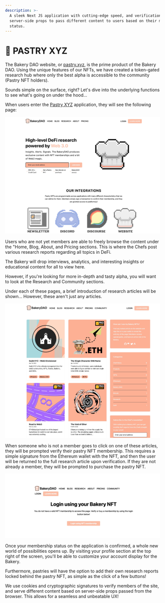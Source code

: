 ```yaml
---
description: >-
  A sleek Next JS application with cutting-edge speed, and verification using
  server-side props to pass different content to users based on their membership
  status.
---
```


# 🍰 PASTRY XYZ

The Bakery DAO website, or [pastry.xyz](https://pastry.xyz), is the prime product of the Bakery DAO. Using the unique features of our NFTs, we have created a token-gated research hub where only the best alpha is accessible to the community (Pastry NFT holders).

Sounds simple on the surface, right? Let's dive into the underlying functions to see what's going on under the hood...&#x20;

When users enter the [Pastry XYZ](https://pastry.xyz) application, they will see the following page:

![Pastry XYZ Homepage](../../.gitbook/assets/56D28D86-5FB0-41F7-A420-883DFF1E00F3.jpeg)

Users who are not yet members are able to freely browse the content under the "Home, Blog, About, and Pricing sections. This is where the Chefs post various research reports regarding all topics in DeFi.

The Bakery will drop interviews, analytics, and interesting insights or educational content for all to view here.

However, if you're looking for more in-depth and tasty alpha, you will want to look at the Research and Community sections.

Under each of these pages, a brief introduction of research articles will be shown... However, these aren't just any articles.

![Bakery Research Section](../../.gitbook/assets/9519CF86-D555-455C-8A33-E2E7CB09D4E1.jpeg)

When someone who is not a member goes to click on one of these articles, they will be prompted verify their pastry NFT membership. This requires a simple signature from the Ethereum wallet with the NFT, and then the user will be returned to the full research article upon verification. If they are not already a member, they will be prompted to purchase the pastry NFT.

![Bakery Non-Member Page](../../.gitbook/assets/1D7AACF0-A217-4084-8C34-550018BDEA9B.jpeg)

Once your membership status on the application is confirmed, a whole new world of possibilities opens up. By visiting your profile section at the top right of the screen, you'll be able to customize your account display for the Bakery.

Furthermore, pastries will have the option to add their own research reports locked behind the pastry NFT, as simple as the click of a few buttons!

We use cookies and cryptographic signatures to verify members of the site, and serve different content based on server-side props passed from the browser. This allows for a seamless and unbeatable UX!
